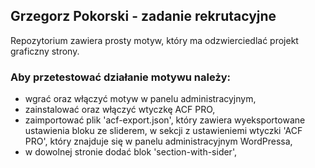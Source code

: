 ## Grzegorz Pokorski - zadanie rekrutacyjne

Repozytorium zawiera prosty motyw, który ma odzwierciedlać projekt graficzny strony.

### Aby przetestować działanie motywu należy:

- wgrać oraz włączyć motyw w panelu administracyjnym,
- zainstalować oraz włączyć wtyczkę ACF PRO,
- zaimportować plik 'acf-export.json', który zawiera wyeksportowane ustawienia bloku ze sliderem, w sekcji z ustawieniemi wtyczki 'ACF PRO', który znajduje się w panelu administracyjnym WordPressa,
- w dowolnej stronie dodać blok 'section-with-sider',
